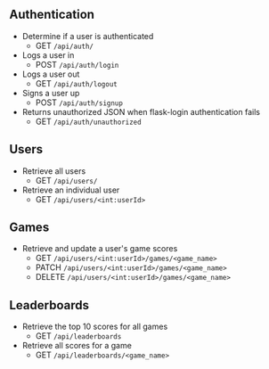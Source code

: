 ## Authentication
* Determine if a user is authenticated
    * GET `/api/auth/`
* Logs a user in
    * POST `/api/auth/login`
* Logs a user out
    * GET `/api/auth/logout`
* Signs a user up
    * POST `/api/auth/signup`
* Returns unauthorized JSON when flask-login authentication fails
    * GET `/api/auth/unauthorized`

## Users
* Retrieve all users
    * GET `/api/users/`
* Retrieve an individual user
    * GET `/api/users/<int:userId>`

## Games
* Retrieve and update a user's game scores
    * GET `/api/users/<int:userId>/games/<game_name>`
    * PATCH `/api/users/<int:userId>/games/<game_name>`
    * DELETE `/api/users/<int:userId>/games/<game_name>`

## Leaderboards
* Retrieve the top 10 scores for all games
    * GET `/api/leaderboards`
* Retrieve all scores for a game
    * GET `/api/leaderboards/<game_name>`
